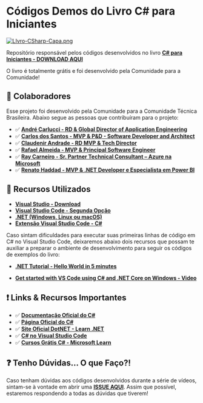 # Códigos Demos do Livro C# para Iniciantes

[![LIvro-CSharp-Capa.png](https://i.postimg.cc/pT32krK8/LIvro-CSharp-Capa.png)](https://postimg.cc/Fdg5H9Ws)

Repositório responsável pelos códigos desenvolvidos no livro **[C# para Iniciantes - DOWNLOAD AQUI](https://livrocsharp.com.br/)**

O livro é totalmente grátis e foi desenvolvido pela Comunidade para a Comunidade!

## 🏃 Colaboradores

Esse projeto foi desenvolvido pela Comunidade para a Comunidade Técnica Brasileira. Abaixo segue as pessoas que contribuíram para o projeto: 

* ✅ **[André Carlucci - RD & Global Director of Application Engineering](https://www.linkedin.com/in/andrecarlucci/)**
* ✅ **[Carlos dos Santos - MVP & P&D - Software Developer and Architect](https://www.linkedin.com/in/cdssoftware/)**
* ✅ **[Claudenir Andrade - RD MVP & Tech Director](https://www.linkedin.com/in/claudenirandrade/)**
* ✅ **[Rafael Almeida - MVP & Principal Software Engineer](https://www.linkedin.com/in/ralmsdeveloper/)**
* ✅ **[Ray Carneiro - Sr. Partner Technical Consultant – Azure na Microsoft](https://www.linkedin.com/in/raycarneiro/)**
* ✅ **[Renato Haddad - MVP & .NET Developer e Especialista em Power BI](https://www.linkedin.com/in/renatohaddad/)**

## 🚀 Recursos Utilizados

- **[Visual Studio - Download](https://visualstudio.microsoft.com/downloads/?WT.mc_id=javascript-44697-gllemos)**
- **[Visual Studio Code - Segunda Opção](https://code.visualstudio.com/?WT.mc_id=javascript-44697-gllemos)**
- **[.NET (Windows, Linux ou macOS)](https://dotnet.microsoft.com/download?WT.mc_id=javascript-44697-gllemos)**
- **[Extensão Visual Studio Code - C#](https://marketplace.visualstudio.com/items?itemName=ms-dotnettools.csharp&WT.mc_id=javascript-44697-gllemos)**

Caso sintam dificuldades para executar suas primeiras linhas de código em C# no Visual Studio Code, deixaremos abaixo dois recursos que possam te auxiliar a preparar o ambiente de desenvolvimento para seguir os códigos de exemplos do livro:

* **[.NET Tutorial - Hello World in 5 minutes](https://dotnet.microsoft.com/learn/dotnet/hello-world-tutorial/intro?WT.mc_id=javascript-44697-gllemos)**

* **[Get started with VS Code using C# and .NET Core on Windows - Video](https://channel9.msdn.com/Blogs/dotnet/Get-started-VSCode-Csharp-NET-Core-Windowshttps://dotnet.microsoft.com/learn/dotnet/hello-world-tutorial/intro?WT.mc_id=javascript-44697-gllemos)**

## ❗️ Links & Recursos Importantes

- ✅ **[Documentação Oficial do C#](https://docs.microsoft.com/dotnet/csharp/?WT.mc_id=javascript-44697-gllemos)**
- ✅ **[Página Oficial do C#](https://dotnet.microsoft.com/languages/csharp/?WT.mc_id=javascript-44697-gllemos)**
- ✅ **[Site Oficial DotNET - Learn .NET](https://dotnet.microsoft.com/learn?WT.mc_id=javascript-44697-gllemos)**
- ✅ **[C# no Visual Studio Code](https://code.visualstudio.com/docs/languages/csharp?WT.mc_id=javascript-14034-gllemos)**
- ✅ **[Cursos Grátis C# - Microsoft Learn](https://docs.microsoft.com/learn/browse/?products=dotnet&WT.mc_id=javascript-44697-gllemos)**

## ❓ Tenho Dúvidas... O que Faço?!

Caso tenham dúvidas aos códigos desenvolvidos durante a série de vídeos, sintam-se à vontade em abrir uma **[ISSUE AQUI](https://github.com/mvpsbr/livrocsharp/issues)**. Assim que possível, estaremos respondendo a todas as dúvidas que tiverem!

